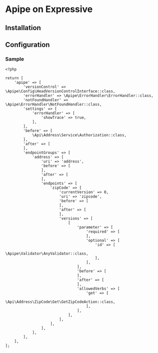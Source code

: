 # Apipe on Expressive 
## Installation
## Configuration
### Sample
    <?php
    
    return [
        'apipe' => [
            'versionControl' => \Apipe\Config\HeadVersionControlInterface::class,
            'errorHandler' => \Apipe\ErrorHandler\ErrorHandler::class,
            'notFoundHandler' => \Apipe\ErrorHandler\NotFoundHandler::class,
            'settings' => [
                'errorHandler' => [
                    'showTrace' => true,
                ],
            ],
            'before' => [
                \Api\Address\Service\Authorization::class,
            ],
            'after' => [
            ],
            'endpointGroups' => [
                'address' => [
                    'uri' => 'address',
                    'before' => [
                    ],
                    'after' => [
                    ],
                    'endpoints' => [
                        'zipCode' => [
                            'currentVersion' => 0,
                            'uri' => 'zipcode',
                            'before' => [
                            ],
                            'after' => [
                            ],
                            'versions' => [
                                [
                                    'parameter' => [
                                        'required' => [
                                        ],
                                        'optional' => [
                                            'id' => [
                                                \Apipe\Validator\AnyValidator::class,
                                            ],
                                        ],
                                    ],
                                    'before' => [
                                    ],
                                    'after' => [
                                    ],
                                    'allowedVerbs' => [
                                        'get' => [
                                            \Api\Address\ZipCode\Get\GetZipCodeAction::class,
                                        ],
                                    ],
                                ],
                            ],
                        ],
                    ],
                ],
            ],
        ],
    ];
